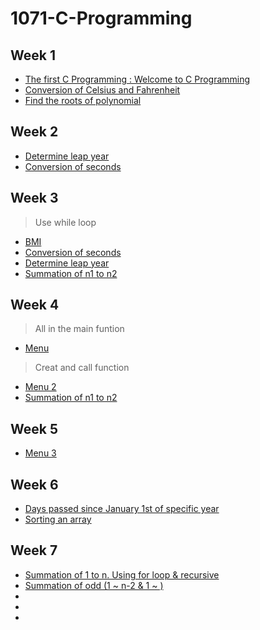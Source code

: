 # 1071-C-Programming

## Week 1

- [The first C Programming : Welcome to C Programming](https://github.com/407410116/1071-C-Programming/blob/master/w01/welcome.cpp)
- [Conversion of Celsius and Fahrenheit](https://github.com/407410116/1071-C-Programming/blob/master/w01/tempconvert.cpp)
- [Find the roots of polynomial](https://github.com/407410116/1071-C-Programming/blob/master/w01/roots.cpp)

## Week 2

- [Determine leap year](https://github.com/407410116/1071-C-Programming/blob/master/w02/leap%20year.cpp)
- [Conversion of seconds](https://github.com/407410116/1071-C-Programming/blob/master/w02/seconds.cpp)

## Week 3

>Use while loop
- [BMI](https://github.com/407410116/1071-C-Programming/blob/master/w03/BMI%20using%20while.cpp)
- [Conversion of seconds](https://github.com/407410116/1071-C-Programming/blob/master/w03/Convert%20seconds%20using%20while%20loop.cpp)
- [Determine leap year](https://github.com/407410116/1071-C-Programming/blob/master/w03/Leap%20year%20using%20while%20loop.cpp)
- [Summation of n1 to n2](https://github.com/407410116/1071-C-Programming/blob/master/w03/sum(n1%2Cn2)%20using%20while.cpp)

## Week 4

>All in the main funtion
- [Menu](https://github.com/407410116/1071-C-Programming/blob/master/w04/menu.cpp)
>Creat and call function
- [Menu 2](https://github.com/407410116/1071-C-Programming/blob/master/w04/menu2.cpp)
- [Summation of n1 to n2](https://github.com/407410116/1071-C-Programming/blob/master/w04/sum(n1%2Cn2).cpp)

## Week 5

- [Menu 3](https://github.com/407410116/1071-C-Programming/blob/master/w05/menu3.cpp)

## Week 6

- [Days passed since January 1st of specific year](https://github.com/407410116/1071-C-Programming/blob/master/w06/DaysPassedSinceJan1ofSpecificYear.cpp)
- [Sorting an array](https://github.com/407410116/1071-C-Programming/blob/master/w06/SortingAnArray.cpp)

## Week 7
- [Summation of 1 to n. Using for loop & recursive](https://github.com/407410116/1071-C-Programming/blob/master/w07/sum(n)%2Crsum(n).cpp)
- [Summation of odd (1 ~ n-2 & 1 ~ )]()
- []()
- []()
- []()
<!--stackedit_data:
eyJoaXN0b3J5IjpbMTk4NzAyNzcwOCwtNzIyNzAyMTczLDczMz
MwNDkwMywxNzMzNDQ1Njc3LC04MjQwMTkxMjddfQ==
-->